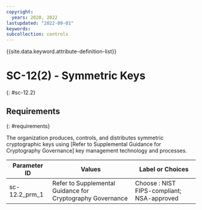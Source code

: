 ```yaml
---
copyright:
  years: 2020, 2022
lastupdated: "2022-09-01"
keywords: 
subcollection: controls
---
```



{{site.data.keyword.attribute-definition-list}}


# SC-12(2) - Symmetric Keys
{: #sc-12.2}

## Requirements
{: #requirements}

The organization produces, controls, and distributes symmetric cryptographic keys using [Refer to Supplemental Guidance for Cryptography Governance] key management technology and processes.

| Parameter ID | Values | Label or Choices |
|---|---|---|
| sc-12.2_prm_1 | Refer to Supplemental Guidance for Cryptography Governance | Choose : NIST FIPS-compliant; NSA-approved |